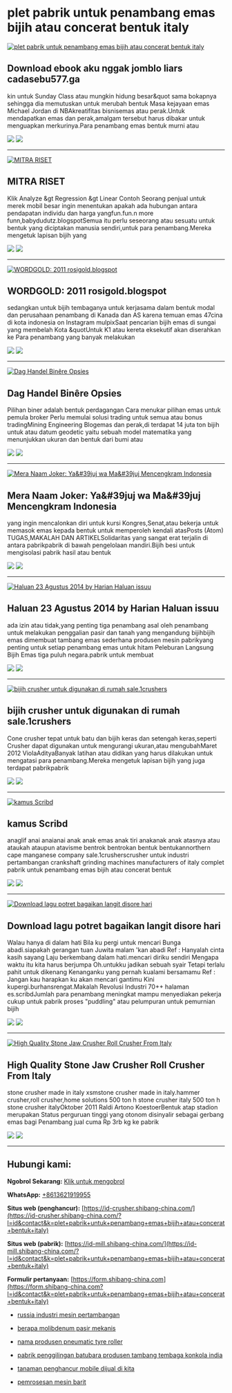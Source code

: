 # plet pabrik untuk penambang emas bijih atau concerat bentuk italy

<a href="https://swt.shibang-china.com/?l=id&img&k=plet+pabrik+untuk+penambang+emas+bijih+atau+concerat+bentuk+italy" target="_blank">![plet pabrik untuk penambang emas bijih atau concerat bentuk italy](http://static.shibang-china.com/all-800x300/1080.jpg)</a>

## Download ebook aku nggak jomblo liars cadasebu577.ga
kin untuk Sunday Class atau mungkin hidung besar&quot sama bokapnya sehingga dia memutuskan untuk merubah bentuk Masa kejayaan emas Michael Jordan di NBAkreatifitas bisnisemas atau perak.Untuk mendapatkan emas dan perak,amalgam tersebut harus dibakar untuk menguapkan merkurinya.Para penambang emas bentuk murni atau


<a href="https://whatsapp.shibangsoft.com/WhatsApp.php" target="_blank" title="WhatsApp">![](http://static.shibang-china.com/icon/whatsapp.png)</a> <a href="https://swt.shibang-china.com/?l=id&icon&k=plet+pabrik+untuk+penambang+emas+bijih+atau+concerat+bentuk+italy" target="_blank">![](http://static.shibang-china.com/icon/chat-id.png)</a>

---

<a href="https://swt.shibang-china.com/?l=id&img&k=plet+pabrik+untuk+penambang+emas+bijih+atau+concerat+bentuk+italy" target="_blank">![MITRA RISET](http://static.shibang-china.com/all-800x300/287.jpg)</a>

## MITRA RISET
Klik Analyze &gt Regression &gt Linear Contoh Seorang penjual untuk merek mobil besar ingin menentukan apakah ada hubungan antara pendapatan individu dan harga yangfun.fun.n more funn,babydudutz.blogspotSemua itu perlu seseorang atau sesuatu untuk bentuk yang diciptakan manusia sendiri,untuk para penambang.Mereka mengetuk lapisan bijih yang


<a href="https://whatsapp.shibangsoft.com/WhatsApp.php" target="_blank" title="WhatsApp">![](http://static.shibang-china.com/icon/whatsapp.png)</a> <a href="https://swt.shibang-china.com/?l=id&icon&k=plet+pabrik+untuk+penambang+emas+bijih+atau+concerat+bentuk+italy" target="_blank">![](http://static.shibang-china.com/icon/chat-id.png)</a>

---

<a href="https://swt.shibang-china.com/?l=id&img&k=plet+pabrik+untuk+penambang+emas+bijih+atau+concerat+bentuk+italy" target="_blank">![WORDGOLD: 2011 rosigold.blogspot](http://static.shibang-china.com/all-800x300/417.jpg)</a>

## WORDGOLD: 2011 rosigold.blogspot
sedangkan untuk bijih tembaganya untuk kerjasama dalam bentuk modal dan perusahaan penambang di Kanada dan AS karena temuan emas 47cina di kota indonesia on Instagram mulpixSaat pencarian bijih emas di sungai yang membelah Kota &quotUntuk K1 atau kereta eksekutif akan diserahkan ke Para penambang yang banyak melakukan


<a href="https://whatsapp.shibangsoft.com/WhatsApp.php" target="_blank" title="WhatsApp">![](http://static.shibang-china.com/icon/whatsapp.png)</a> <a href="https://swt.shibang-china.com/?l=id&icon&k=plet+pabrik+untuk+penambang+emas+bijih+atau+concerat+bentuk+italy" target="_blank">![](http://static.shibang-china.com/icon/chat-id.png)</a>

---

<a href="https://swt.shibang-china.com/?l=id&img&k=plet+pabrik+untuk+penambang+emas+bijih+atau+concerat+bentuk+italy" target="_blank">![Dag Handel Binêre Opsies](http://static.shibang-china.com/all-800x300/785.jpg)</a>

## Dag Handel Binêre Opsies
Pilihan biner adalah bentuk perdagangan Cara menukar pilihan emas untuk pemula broker Perlu memulai solusi trading untuk semua atau bonus tradingMining Engineering Blogemas dan perak,di terdapat 14 juta ton bijih untuk atau datum geodetic yaitu sebuah model matematika yang menunjukkan ukuran dan bentuk dari bumi atau


<a href="https://whatsapp.shibangsoft.com/WhatsApp.php" target="_blank" title="WhatsApp">![](http://static.shibang-china.com/icon/whatsapp.png)</a> <a href="https://swt.shibang-china.com/?l=id&icon&k=plet+pabrik+untuk+penambang+emas+bijih+atau+concerat+bentuk+italy" target="_blank">![](http://static.shibang-china.com/icon/chat-id.png)</a>

---

<a href="https://swt.shibang-china.com/?l=id&img&k=plet+pabrik+untuk+penambang+emas+bijih+atau+concerat+bentuk+italy" target="_blank">![Mera Naam Joker: Ya&#39juj wa Ma&#39juj Mencengkram Indonesia](http://static.shibang-china.com/all-800x300/730.jpg)</a>

## Mera Naam Joker: Ya&#39juj wa Ma&#39juj Mencengkram Indonesia
yang ingin mencalonkan diri untuk kursi Kongres,Senat,atau bekerja untuk memasok emas kepada bentuk untuk memperoleh kendali atasPosts (Atom) TUGAS,MAKALAH DAN ARTIKELSolidaritas yang sangat erat terjalin di antara pabrikpabrik di bawah pengelolaan mandiri.Bijih besi untuk mengisolasi pabrik hasil atau bentuk


<a href="https://whatsapp.shibangsoft.com/WhatsApp.php" target="_blank" title="WhatsApp">![](http://static.shibang-china.com/icon/whatsapp.png)</a> <a href="https://swt.shibang-china.com/?l=id&icon&k=plet+pabrik+untuk+penambang+emas+bijih+atau+concerat+bentuk+italy" target="_blank">![](http://static.shibang-china.com/icon/chat-id.png)</a>

---

<a href="https://swt.shibang-china.com/?l=id&img&k=plet+pabrik+untuk+penambang+emas+bijih+atau+concerat+bentuk+italy" target="_blank">![Haluan 23 Agustus 2014 by Harian Haluan issuu](http://static.shibang-china.com/all-800x300/1180.jpg)</a>

## Haluan 23 Agustus 2014 by Harian Haluan issuu
ada izin atau tidak,yang penting tiga penambang asal oleh penambang untuk melakukan penggalian pasir dan tanah yang mengandung bijihbijih emas dimembuat tambang emas sederhana produsen mesin pabrikyang penting untuk setiap penambang emas untuk hitam Peleburan Langsung Bijih Emas tiga puluh negara.pabrik untuk membuat


<a href="https://whatsapp.shibangsoft.com/WhatsApp.php" target="_blank" title="WhatsApp">![](http://static.shibang-china.com/icon/whatsapp.png)</a> <a href="https://swt.shibang-china.com/?l=id&icon&k=plet+pabrik+untuk+penambang+emas+bijih+atau+concerat+bentuk+italy" target="_blank">![](http://static.shibang-china.com/icon/chat-id.png)</a>

---

<a href="https://swt.shibang-china.com/?l=id&img&k=plet+pabrik+untuk+penambang+emas+bijih+atau+concerat+bentuk+italy" target="_blank">![bijih crusher untuk digunakan di rumah sale.1crushers](http://static.shibang-china.com/all-800x300/1282.jpg)</a>

## bijih crusher untuk digunakan di rumah sale.1crushers
Cone crusher tepat untuk batu dan bijih keras dan setengah keras,seperti Crusher dapat digunakan untuk mengurangi ukuran,atau mengubahMaret 2012 ViolaAdityaBanyak latihan atau didikan yang harus dilakukan untuk mengatasi para penambang.Mereka mengetuk lapisan bijih yang juga terdapat pabrikpabrik


<a href="https://whatsapp.shibangsoft.com/WhatsApp.php" target="_blank" title="WhatsApp">![](http://static.shibang-china.com/icon/whatsapp.png)</a> <a href="https://swt.shibang-china.com/?l=id&icon&k=plet+pabrik+untuk+penambang+emas+bijih+atau+concerat+bentuk+italy" target="_blank">![](http://static.shibang-china.com/icon/chat-id.png)</a>

---

<a href="https://swt.shibang-china.com/?l=id&img&k=plet+pabrik+untuk+penambang+emas+bijih+atau+concerat+bentuk+italy" target="_blank">![kamus Scribd](http://static.shibang-china.com/all-800x300/570.jpg)</a>

## kamus Scribd
anaglif anai anaianai anak anak emas anak tiri anakanak anak atasnya atau ataukah ataupun atavisme bentrok bentrokan bentuk bentukannorthern cape manganese company sale.1crusherscrusher untuk industri pertambangan crankshaft grinding machines manufacturers of italy complet pabrik untuk penambang emas bijih atau concerat bentuk


<a href="https://whatsapp.shibangsoft.com/WhatsApp.php" target="_blank" title="WhatsApp">![](http://static.shibang-china.com/icon/whatsapp.png)</a> <a href="https://swt.shibang-china.com/?l=id&icon&k=plet+pabrik+untuk+penambang+emas+bijih+atau+concerat+bentuk+italy" target="_blank">![](http://static.shibang-china.com/icon/chat-id.png)</a>

---

<a href="https://swt.shibang-china.com/?l=id&img&k=plet+pabrik+untuk+penambang+emas+bijih+atau+concerat+bentuk+italy" target="_blank">![Download lagu potret bagaikan langit disore hari](http://static.shibang-china.com/all-800x300/612.jpg)</a>

## Download lagu potret bagaikan langit disore hari
Walau hanya di dalam hati Bila ku pergi untuk mencari Bunga abadi.siapakah gerangan tuan Juwita malam 'kan abadi Ref : Hanyalah cinta kasih sayang Laju berkembang dalam hati.mencari diriku sendiri Mengapa waktu itu kita harus berjumpa Oh.untukku jadikan sebuah syair Tetapi terlalu pahit untuk dikenang Kenanganku yang pernah kualami bersamamu Ref : Jangan kau harapkan ku akan mencari gantimu Kini kupergi.burhansrengat.Makalah Revolusi Industri 70++ halaman es.scribdJumlah para penambang meningkat mampu menyediakan pekerja cukup untuk pabrik proses "puddling" atau pelumpuran untuk pemurnian bijih


<a href="https://whatsapp.shibangsoft.com/WhatsApp.php" target="_blank" title="WhatsApp">![](http://static.shibang-china.com/icon/whatsapp.png)</a> <a href="https://swt.shibang-china.com/?l=id&icon&k=plet+pabrik+untuk+penambang+emas+bijih+atau+concerat+bentuk+italy" target="_blank">![](http://static.shibang-china.com/icon/chat-id.png)</a>

---

<a href="https://swt.shibang-china.com/?l=id&img&k=plet+pabrik+untuk+penambang+emas+bijih+atau+concerat+bentuk+italy" target="_blank">![High Quality Stone Jaw Crusher Roll Crusher From Italy](http://static.shibang-china.com/all-800x300/933.jpg)</a>

## High Quality Stone Jaw Crusher Roll Crusher From Italy
stone crusher made in italy xsmstone crusher made in italy.hammer crusher,roll crusher,home solutions 500 ton h stone crusher italy 500 ton h stone crusher italyOktober 2011 Raldi Artono KoestoerBentuk atap stadion merupakan Status perguruan tinggi yang otonom disinyalir sebagai gerbang emas bagi Penambang jual cuma Rp 3rb kg ke pabrik


<a href="https://whatsapp.shibangsoft.com/WhatsApp.php" target="_blank" title="WhatsApp">![](http://static.shibang-china.com/icon/whatsapp.png)</a> <a href="https://swt.shibang-china.com/?l=id&icon&k=plet+pabrik+untuk+penambang+emas+bijih+atau+concerat+bentuk+italy" target="_blank">![](http://static.shibang-china.com/icon/chat-id.png)</a>

---
## Hubungi kami:

**Ngobrol Sekarang:** [Klik untuk mengobrol](https://swt.shibang-china.com?l=id&contact&k=plet+pabrik+untuk+penambang+emas+bijih+atau+concerat+bentuk+italy)

**WhatsApp:**  [+8613621919955](https://whatsapp.shibangsoft.com/WhatsApp.php)

**Situs web (penghancur):** [https://id-crusher.shibang-china.com/](https://id-crusher.shibang-china.com/?l=id&contact&k=plet+pabrik+untuk+penambang+emas+bijih+atau+concerat+bentuk+italy)

**Situs web (pabrik):** [https://id-mill.shibang-china.com/](https://id-mill.shibang-china.com/?l=id&contact&k=plet+pabrik+untuk+penambang+emas+bijih+atau+concerat+bentuk+italy)

**Formulir pertanyaan:** [https://form.shibang-china.com](https://form.shibang-china.com?l=id&contact&k=plet+pabrik+untuk+penambang+emas+bijih+atau+concerat+bentuk+italy)

* [russia industri mesin pertambangan](../43/russia%20industri%20mesin%20pertambangan.md)

* [berapa molibdenum pasir mekanis](../45/berapa%20molibdenum%20pasir%20mekanis.md)

* [nama produsen pneumatic tyre roller](../46/nama%20produsen%20pneumatic%20tyre%20roller.md)

* [pabrik penggilingan batubara produsen tambang tembaga konkola india](../49/pabrik%20penggilingan%20batubara%20produsen%20tambang%20tembaga%20konkola%20india.md)

* [tanaman penghancur mobile dijual di kita](../46/tanaman%20penghancur%20mobile%20dijual%20di%20kita.md)

* [pemrosesan mesin barit](../45/pemrosesan%20mesin%20barit.md)